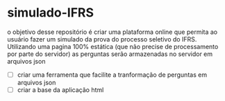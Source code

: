 # simulado-IFRS
o objetivo desse repositório é criar uma plataforma online que permita ao usuário fazer um simulado da prova do processo seletivo do IFRS. Utilizando uma pagina 100% estática (que não precise de processamento por parte do servidor) as perguntas serão armazenadas no servidor em arquivos json
- [ ] criar uma ferramenta que facilite a tranformação de perguntas em arquivos json
- [ ] criar a base da aplicação html
